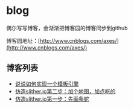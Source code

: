 # blog

偶尔写写博客，会渐渐把博客园的博客同步到github

博客园地址：[http://www.cnblogs.com/axes/](http://www.cnblogs.com/axes/)

## 博客列表

- [说说如何实现一个模板引擎](https://github.com/whxaxes/blog/issues/4)
- [仿造slither.io第二步：加个地图，加点吃的](https://github.com/whxaxes/blog/issues/2)
- [仿造slither.io第一步：先画条蛇](https://github.com/whxaxes/blog/issues/1)

